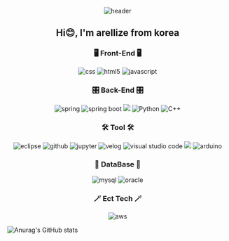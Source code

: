 <div align="center">

![header](https://capsule-render.vercel.app/api?type=waving&color=&height=200&section=header&text=🎊Welcome%20to%20arellize's%20github🎊&fontSize=50&animation=twinkling)
</div>

<h2 align="center"> Hi😊, I'm arellize from korea</h2>

<h3 align="center">🖥️ Front-End 🖥️</h3>
<p align="center">
  <img alt="css" src ="https://img.shields.io/badge/CSS3-1572B6.svg?&style=for-the-badge&logo=css3&logoColor=white"/>
  <img alt="html5" src ="https://img.shields.io/badge/html5-E34F26.svg?&style=for-the-badge&logo=html5&logoColor=white"/>
  <img alt="javascript" src ="https://img.shields.io/badge/javascript-F7DF1E.svg?&style=for-the-badge&logo=javascript&logoColor=orange"/>
</p>

<h3 align="center">🎛️ Back-End 🎛️</h3>
<p align="center">
  <img alt="spring" src ="https://img.shields.io/badge/spring-6DB33F.svg?&style=for-the-badge&logo=spring&logoColor=white"/>
  <img alt="spring boot" src ="https://img.shields.io/badge/springboot-6DB33F.svg?&style=for-the-badge&logo=SpringBoot&logoColor=white"/>
  <img src="https://img.shields.io/badge/java-007396?style=for-the-badge&logo=java&logoColor=white">
  <img alt="Python" src ="https://img.shields.io/badge/Python-3776AB.svg?&style=for-the-badge&logo=Python&logoColor=white"/>
  <img alt="C++" src ="https://img.shields.io/badge/C++-00599C.svg?&style=for-the-badge&logo=c++&logoColor=white"/>
</p>

<h3 align="center">🛠️ Tool 🛠️</h3>
<p align="center">
  <img alt="eclipse" src ="https://img.shields.io/badge/EclipseIde-2C2255.svg?&style=for-the-badge&logo=eclipse&logoColor=white"/>
  <img alt="github" src ="https://img.shields.io/badge/Github-181717.svg?&style=for-the-badge&logo=github&logoColor=white"/>
  <img alt="jupyter" src ="https://img.shields.io/badge/jupyter-F37626.svg?&style=for-the-badge&logo=jupyter&logoColor=white"/>
  <img alt="velog" src ="https://img.shields.io/badge/velog-20C997.svg?&style=for-the-badge&logo=velog&logoColor=white"/>
  <img alt="visual studio code" src ="https://img.shields.io/badge/visualstudiocode-zzzzz007ACC.svg?&style=for-the-badge&logo=visualstudiocode&logoColor=white"/>
  <img src="https://img.shields.io/badge/DBeaver-2C2255?style=for-the-badge&logo=dbeaver&logoColor=white">
  <img alt="arduino" src="https://img.shields.io/badge/arduino-00979D?style=for-the-badge&logo=arduino&logoColor=white">
</p>

<h3 align="center">💾 DataBase 💾</h3>
<p align="center">
  <img alt="mysql" src ="https://img.shields.io/badge/mysql-4479A1.svg?&style=for-the-badge&logo=mysql&logoColor=white"/>
  <img alt="oracle" src ="https://img.shields.io/badge/oracle-F80000.svg?&style=for-the-badge&logo=oracle&logoColor=white"/>
</p>

<h3 align="center">🪄 Ect Tech 🪄</h3>
<p align="center">
  <img alt="aws" src ="https://img.shields.io/badge/amazonaws-232F3E.svg?&style=for-the-badge&logo=amazonaws&logoColor=white"/>
</p>

![Anurag's GitHub stats](https://github-readme-stats.vercel.app/api?username=arellize&show_icons=true&theme=radical)
